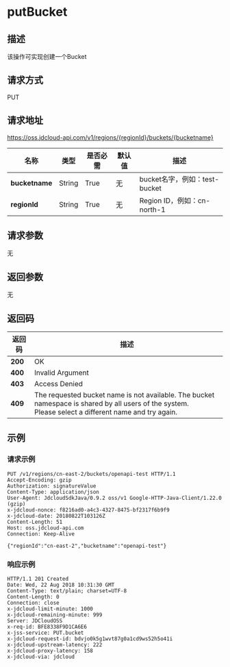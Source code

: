 # putBucket


## 描述
该操作可实现创建一个Bucket

## 请求方式
PUT

## 请求地址
https://oss.jdcloud-api.com/v1/regions/{regionId}/buckets/{bucketname}

|名称|类型|是否必需|默认值|描述|
|---|---|---|---|---|
|**bucketname**|String|True|无|bucket名字，例如：test-bucket|
|**regionId**|String|True|无|Region ID，例如：cn-north-1|

## 请求参数
无

## 返回参数
无

## 返回码
|返回码|描述|
|---|---|
|**200**|OK|
|**400**|Invalid Argument|
|**403**|Access Denied|
|**409**|The requested bucket name is not available. The bucket namespace is shared by all users of the system.<br>Please select a different name and try again.|

## 示例
### 请求示例
```
PUT /v1/regions/cn-east-2/buckets/openapi-test HTTP/1.1
Accept-Encoding: gzip
Authorization: signatureValue
Content-Type: application/json
User-Agent: JdcloudSdkJava/0.9.2 oss/v1 Google-HTTP-Java-Client/1.22.0 (gzip)
x-jdcloud-nonce: f8216ad0-a4c3-4327-8475-bf2317f6b9f9
x-jdcloud-date: 20180822T103126Z
Content-Length: 51
Host: oss.jdcloud-api.com
Connection: Keep-Alive

{"regionId":"cn-east-2","bucketname":"openapi-test"}
```
### 响应示例
```
HTTP/1.1 201 Created
Date: Wed, 22 Aug 2018 10:31:30 GMT
Content-Type: text/plain; charset=UTF-8
Content-Length: 0
Connection: close
x-jdcloud-limit-minute: 1000
x-jdcloud-remaining-minute: 999
Server: JDCloudOSS
x-req-id: BFE8338F9D1CA6E6
x-jss-service: PUT.bucket
x-jdcloud-request-id: bdvjo0k5g1wvt87g0a1cd9ws52h5o41i
x-jdcloud-upstream-latency: 222
x-jdcloud-proxy-latency: 158
x-jdcloud-via: jdcloud
```
